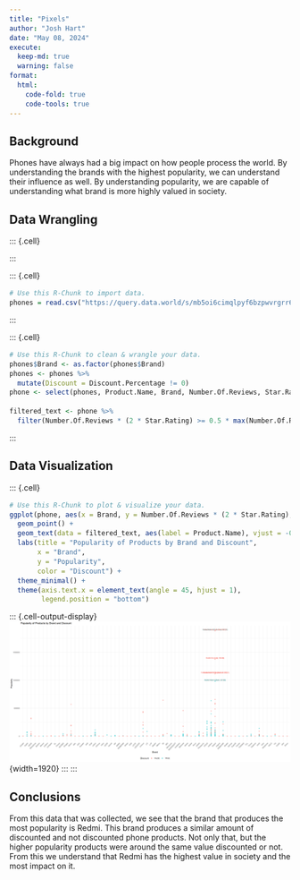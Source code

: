 ```yaml
---
title: "Pixels"
author: "Josh Hart"
date: "May 08, 2024"
execute:
  keep-md: true
  warning: false
format:
  html:
    code-fold: true
    code-tools: true
---
```




## Background

Phones have always had a big impact on how people process the world. By understanding the brands with the highest popularity, we can understand their influence as well. By understanding popularity, we are capable of understanding what brand is more highly valued in society.

## Data Wrangling


::: {.cell}

:::

::: {.cell}

```{.r .cell-code}
# Use this R-Chunk to import data.
phones = read.csv("https://query.data.world/s/mb5oi6cimqlpyf6bzpwvrgrr6id4pq?dws=00000")
```
:::

::: {.cell}

```{.r .cell-code}
# Use this R-Chunk to clean & wrangle your data.
phones$Brand <- as.factor(phones$Brand)
phones <- phones %>%
  mutate(Discount = Discount.Percentage != 0)
phone <- select(phones, Product.Name, Brand, Number.Of.Reviews, Star.Rating, Discount)

filtered_text <- phone %>%
  filter(Number.Of.Reviews * (2 * Star.Rating) >= 0.5 * max(Number.Of.Reviews * (2 * Star.Rating)))
```
:::


## Data Visualization


::: {.cell}

```{.r .cell-code}
# Use this R-Chunk to plot & visualize your data.
ggplot(phone, aes(x = Brand, y = Number.Of.Reviews * (2 * Star.Rating), color = factor(Discount))) +
  geom_point() +
  geom_text(data = filtered_text, aes(label = Product.Name), vjust = -0.5, size = 3) +
  labs(title = "Popularity of Products by Brand and Discount",
       x = "Brand",
       y = "Popularity",
       color = "Discount") +
  theme_minimal() +
  theme(axis.text.x = element_text(angle = 45, hjust = 1),
        legend.position = "bottom")
```

::: {.cell-output-display}
![](Pixels_files/figure-html/plot_data-1.png){width=1920}
:::
:::




## Conclusions

From this data that was collected, we see that the brand that produces the most popularity is Redmi. This brand produces a similar amount of discounted and not discounted phone products. Not only that, but the higher popularity products were around the same value discounted or not. From this we understand that Redmi has the highest value in society and the most impact on it.
